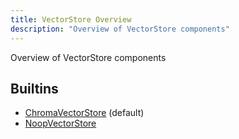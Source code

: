 ```yaml
---
title: VectorStore Overview
description: "Overview of VectorStore components"
---
```

Overview of VectorStore components
## Builtins
* [ChromaVectorStore](/docs/components/vectorstore/chromavectorstore/) (default)
* [NoopVectorStore](/docs/components/vectorstore/noopvectorstore/)